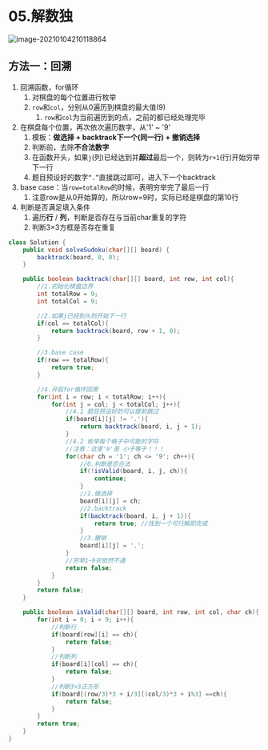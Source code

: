 # 05.解数独

![image-20210104210118864](https://raw.githubusercontent.com/TWDH/Leetcode-From-Zero/pictures/img/image-20210104210118864.png)

## 方法一：回溯

1. 回溯函数，for循环
   1. 对棋盘的每个位置进行枚举
   2. `row`和`col`，分别从0遍历到棋盘的最大值(9)
      1. `row`和`col`为当前遍历到的点，之前的都已经处理完毕
2. 在棋盘每个位置，再次依次遍历数字，从'1' ~ '9'
   1. 模板：**做选择 + backtrack下一个(同一行) + 撤销选择**
   2. 判断前，去除**不合法数字**
   3. 在函数开头，如果`j`(列)已经达到并**超过**最后一个，则转为`r+1`(行)开始穷举下一行
   4. 题目预设好的数字`“.”`直接跳过即可，进入下一个backtrack
3. base case：当`row=totalRow`的时候，表明穷举完了最后一行
   1. 注意row是从0开始算的，所以row=9时，实际已经是棋盘的第10行
4. 判断是否满足填入条件
   1. 遍历**行** / **列**，判断是否存在与当前char重复的字符
   2. 判断3×3方框是否存在重复

```java
class Solution {
    public void solveSudoku(char[][] board) {
        backtrack(board, 0, 0);
    }

    public boolean backtrack(char[][] board, int row, int col){
        //1.初始化棋盘边界
        int totalRow = 9;
        int totalCol = 9;

        //2.如果j已经到头则开始下一行
        if(col == totalCol){
            return backtrack(board, row + 1, 0);
        }

        //3.base case
        if(row == totalRow){
            return true;
        }

        //4.开启for循环回溯
        for(int i = row; i < totalRow; i++){
            for(int j = col; j < totalCol; j++){
                //4.1 题目预设好的可以提前跳过
                if(board[i][j] != '.'){
                    return backtrack(board, i, j + 1);
                }
                //4.2 枚举每个格子中可能的字符
                //注意：这里'9'是 小于等于！！！
                for(char ch = '1'; ch <= '9'; ch++){
                    //0.判断是否合法
                    if(!isValid(board, i, j, ch)){
                        continue;
                    }
                    //1.做选择
                    board[i][j] = ch;
                    //2.backtrack
                    if(backtrack(board, i, j + 1)){
                        return true; //找到一个可行解即完成
                    }
                    //3.撤销
                    board[i][j] = '.';
                }
                //穷举1~9完依然不通
                return false;
            }
        }
        return false;
    }

    public boolean isValid(char[][] board, int row, int col, char ch){
        for(int i = 0; i < 9; i++){
            //判断行
            if(board[row][i] == ch){
                return false;
            }
            //判断列
            if(board[i][col] == ch){
                return false;
            }
            //判断3×3正方形
            if(board[(row/3)*3 + i/3][(col/3)*3 + i%3] ==ch){
                return false;
            }    
        }
        return true;
    }
}
```

